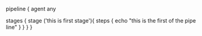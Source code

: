 pipeline {
  agent any 
  
  stages {
    stage ('this is first stage'){
      steps {
        echo "this is the first of the pipe line"
        }
     }
  }
}
